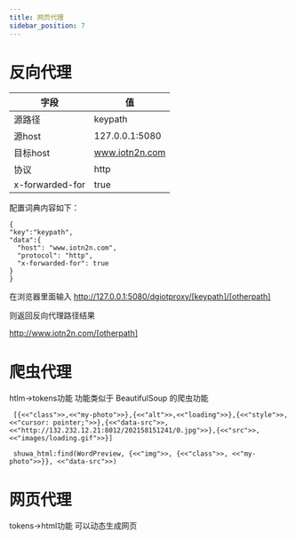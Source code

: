 ```yaml
---
title: 网页代理
sidebar_position: 7
---
```


# 反向代理
  |  字段   | 值  |
  |  ----  | ----  |
  | 源路径  | keypath |
  | 源host  | 127.0.0.1:5080 |
  | 目标host  | www.iotn2n.com |
  | 协议  | http |
  | x-forwarded-for  | true |
 配置词典内容如下：
 
```
{
"key":"keypath",
"data":{
  "host": "www.iotn2n.com",
  "protocol": "http",
  "x-forwarded-for": true
}
}
```
在浏览器里面输入
http://127.0.0.1:5080/dgiotproxy/[keypath]/[otherpath]

则返回反向代理路径结果

http://www.iotn2n.com/[otherpath]

# 爬虫代理

htlm->tokens功能
功能类似于 BeautifulSoup 的爬虫功能

```
 [{<<"class">>,<<"my-photo">>},{<<"alt">>,<<"loading">>},{<<"style">>,<<"cursor: pointer;">>},{<<"data-src">>,<<"http://132.232.12.21:8012/202158151241/0.jpg">>},{<<"src">>,<<"images/loading.gif">>}]
```

```
 shuwa_html:find(WordPreview, {<<"img">>, {<<"class">>, <<"my-photo">>}}, <<"data-src">>)
```

# 网页代理
tokens->html功能
可以动态生成网页